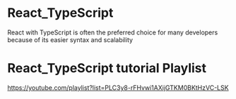# React_TypeScript
React with TypeScript is often the preferred choice for many developers because of its easier syntax and scalability
# React_TypeScript tutorial Playlist
<a href="https://youtube.com/playlist?list=PLC3y8-rFHvwi1AXijGTKM0BKtHzVC-LSK">https://youtube.com/playlist?list=PLC3y8-rFHvwi1AXijGTKM0BKtHzVC-LSK</a>
